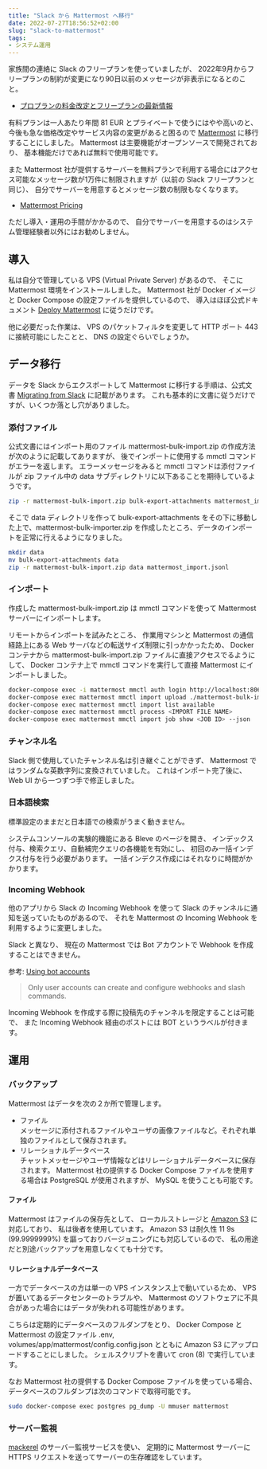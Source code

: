 ```yaml
---
title: "Slack から Mattermost へ移行"
date: 2022-07-27T18:56:52+02:00
slug: "slack-to-mattermost"
tags:
- システム運用
---
```

家族間の連絡に Slack のフリープランを使っていましたが、
2022年9月からフリープランの制約が変更になり90日以前のメッセージが非表示になるとのこと。

- [プロプランの料金改定とフリープランの最新情報](https://slack.com/intl/ja-jp/help/articles/7050776459923-%E3%83%97%E3%83%AD%E3%83%97%E3%83%A9%E3%83%B3%E3%81%AE%E6%96%99%E9%87%91%E6%94%B9%E5%AE%9A%E3%81%A8%E3%83%95%E3%83%AA%E3%83%BC%E3%83%97%E3%83%A9%E3%83%B3%E3%81%AE%E6%9C%80%E6%96%B0%E6%83%85%E5%A0%B1)

有料プランは一人あたり年間 81 EUR とプライベートで使うにはやや高いのと、
今後も急な価格改定やサービス内容の変更があると困るので [Mattermost](https://mattermost.com/) に移行することにしました。
Mattermost は主要機能がオープンソースで開発されており、
基本機能だけであれば無料で使用可能です。

また Mattermost 社が提供するサーバーを無料プランで利用する場合にはアクセス可能なメッセージ数が1万件に制限されますが（以前の Slack フリープランと同じ）、
自分でサーバーを用意するとメッセージ数の制限もなくなります。

- [Mattermost Pricing](https://www.notion.so/Slack-Mattermost-9eb272cde4c04eb8a6db804cefe909b0)

ただし導入・運用の手間がかかるので、
自分でサーバーを用意するのはシステム管理経験者以外にはお勧めしません。

## 導入

私は自分で管理している VPS (Virtual Private Server) があるので、
そこに Mattermost 環境をインストールしました。
Mattermost 社が Docker イメージと Docker Compose の設定ファイルを提供しているので、
導入はほぼ公式ドキュメント [Deploy Mattermost](https://docs.mattermost.com/guides/deployment.html) に従うだけです。

他に必要だった作業は、
VPS のパケットフィルタを変更して HTTP ポート 443 に接続可能にしたことと、
DNS の設定ぐらいでしょうか。

## データ移行

データを Slack からエクスポートして Mattermost に移行する手順は、公式文書 [Migrating from Slack](https://docs.mattermost.com/onboard/migrating-to-mattermost.html#migrating-from-slack) に記載があります。
これも基本的に文書に従うだけですが、いくつか落とし穴がありました。

### 添付ファイル

公式文書にはインポート用のファイル mattermost-bulk-import.zip の作成方法が次のように記載してありますが、
後でインポートに使用する mmctl コマンドがエラーを返します。
エラーメッセージをみると mmctl コマンドは添付ファイルが zip ファイル中の data サブディレクトリに以下あることを期待しているようです。

```sh
zip -r mattermost-bulk-import.zip bulk-export-attachments mattermost_import.jsonl
```

そこで data ディレクトリを作って bulk-export-attachments をその下に移動した上で、mattermost-bulk-importer.zip を作成したところ、データのインポートを正常に行えるようになりました。

```sh
mkdir data
mv bulk-export-attachments data
zip -r mattermost-bulk-import.zip data mattermost_import.jsonl
```

### インポート

作成した mattermost-bulk-import.zip は mmctl コマンドを使って Mattermost サーバーにインポートします。

リモートからインポートを試みたところ、
作業用マシンと Mattermost の通信経路上にある Web サーバなどの転送サイズ制限に引っかかったため、
Docker コンテナから mattermost-bulk-import.zip ファイルに直接アクセスでるようにして、
Docker コンテナ上で mmctl コマンドを実行して直接 Mattermost にインポートしました。

```bash
docker-compose exec -i mattermost mmctl auth login http://localhost:8065
docker-compose exec mattermost mmctl import upload ./mattermost-bulk-import.zip
docker-compose exec mattermost mmctl import list available
docker-compose exec mattermost mmctl process <IMPORT FILE NAME>
docker-compose exec mattermost mmctl import job show <JOB ID> --json
```

### チャンネル名

Slack 側で使用していたチャンネル名は引き継ぐことができず、
Mattermost ではランダムな英数字列に変換されていました。
これはインポート完了後に、Web UI から一つずつ手で修正しました。

### 日本語検索

標準設定のままだと日本語での検索がうまく動きません。

システムコンソールの実験的機能にある Bleve のページを開き、
インデックス付与、検索クエリ、自動補完クエリの各機能を有効にし、
初回のみ一括インデクス付与を行う必要があります。
一括インデクス作成にはそれなりに時間がかかります。

### Incoming Webhook

他のアプリから Slack の Incoming Webhook を使って Slack のチャンネルに通知を送っていたものがあるので、
それを Mattermost の Incoming Webhook を利用するように変更しました。

Slack と異なり、
現在の Mattermost では Bot アカウントで Webhook を作成することはできません。

参考: [Using bot accounts](https://developers.mattermost.com/integrate/admin-guide/admin-bot-accounts/)
> Only user accounts can create and configure webhooks and slash commands.

Incoming Webhook を作成する際に投稿先のチャンネルを限定することは可能で、
また Incoming Webhook 経由のポストには BOT というラベルが付きます。

## 運用

### バックアップ

Mattermost はデータを次の２か所で管理します。

- ファイル<br>
    メッセージに添付されるファイルやユーザの画像ファイルなど。それぞれ単独のファイルとして保存されます。
- リレーショナルデータベース<br>
    チャットメッセージやユーザ情報などはリレーショナルデータベースに保存されます。
    Mattermost 社の提供する Docker Compose ファイルを使用する場合は PostgreSQL が使用されますが、
    MySQL を使うことも可能です。

#### ファイル
Mattermost はファイルの保存先として、
ローカルストレージと [Amazon S3](https://aws.amazon.com/jp/s3/) に対応しており、
私は後者を使用しています。
Amazon S3 は耐久性 11 9s (99.9999999%) を謳っておりバージョニングにも対応しているので、
私の用途だと別途バックアップを用意しなくても十分です。

#### リレーショナルデータベース

一方でデータベースの方は単一の VPS インスタンス上で動いているため、
VPS が置いてあるデータセンターのトラブルや、
Mattermost のソフトウェアに不具合があった場合にはデータが失われる可能性があります。

こちらは定期的にデータベースのフルダンプをとり、
Docker Compose と Mattermost の設定ファイル .env, volumes/app/mattermost/config.config.json とともに Amazon S3 にアップロードすることにしました。
シェルスクリプトを書いて cron (8) で実行しています。

なお Mattermost 社の提供する Docker Compose ファイルを使っている場合、データベースのフルダンプは次のコマンドで取得可能です。

```sh
sudo docker-compose exec postgres pg_dump -U mmuser mattermost
```

### サーバー監視

[mackerel](https://mackerel.io/)  のサーバー監視サービスを使い、
定期的に Mattermost サーバーに HTTPS リクエストを送ってサーバーの生存確認をしています。
